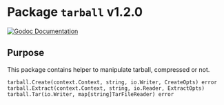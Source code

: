 # Package `tarball` v1.2.0

[![Godoc Documentation](https://godoc.org/github.com/Scalingo/go-utils/tarball?status.svg)](https://godoc.org/github.com/Scalingo/go-utils/tarball)

## Purpose

This package contains helper to manipulate tarball, compressed or not.

```
tarball.Create(context.Context, string, io.Writer, CreateOpts) error
tarball.Extract(context.Context, string, io.Reader, ExtractOpts)
tarball.Tar(io.Writer, map[string]TarFileReader) error
```
